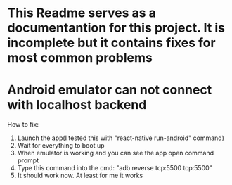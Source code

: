 # This Readme serves as a documentantion for this project. It is incomplete but it contains fixes for most common problems

# Android emulator can not connect with localhost backend
How to fix:
1. Launch the app(I tested this with "react-native run-android" command)
2. Wait for everything to boot up
3. When emulator is working and you can see the app open command prompt
4. Type this command into the cmd: "adb reverse tcp:5500 tcp:5500"
5. It should work now. At least for me it works
